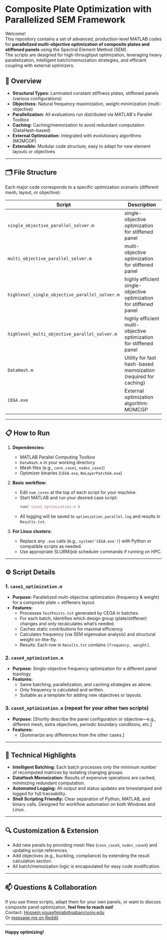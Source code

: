 # Composite Plate Optimization with Parallelized SEM Framework

Welcome!  
This repository contains a set of advanced, production-level MATLAB codes for **parallelized multi-objective optimization of composite plates and stiffened panels** using the Spectral Element Method (SEM).  
The scripts are designed for high-throughput optimization, leveraging heavy parallelization, intelligent batch/memoization strategies, and efficient coupling with external optimizers.

## 🚀 Overview

- **Structural Types:** Laminated constant stiffness plates, stiffened panels (various configurations)
- **Objectives:** Natural frequency maximization, weight minimization (multi-objective)
- **Parallelization:** All evaluations run distributed via MATLAB's Parallel Toolbox
- **Caching:** Caching/memoization to avoid redundant computation (DataHash-based)
- **External Optimization:** Integrated with evolutionary algorithms (MOMCGP)
- **Extensible:** Modular code structure, easy to adapt for new element layouts or objectives

---

## 🗂️ File Structure

Each major code corresponds to a specific optimization scenario (different mesh, layout, or objective):

| Script                                         | Description                                                        |
| ---------------------------------------------- | ------------------------------------------------------------------ |
| `single_objective_parallel_solver.m`           | single-objective optimization for stiffened panel                  |
| `multi_objective_parallel_solver.m`            | multi-objective  optimization for stiffened panel                  |
| `highlevel_single_objective_parallel_solver.m` | highly efficient single-objective optimization for stiffened panel |
| `highlevel_multi_objective_parallel_solver.m`  | highly efficient multi-objective optimization for stiffened panel  |
| `DataHash.m`                                   | Utility for fast hash-based memoization (required for caching)     |
| `CEGA.exe`                                     | External optimization algorithm: MOMCGP                            |

---

## 📋 How to Run

1. **Dependencies:**  
   - MATLAB Parallel Computing Toolbox  
   - `DataHash.m` in your working directory  
   - Mesh files (e.g., `conn_case1`, `nodes_case1`)
   - Optimizer binaries (`CEGA.exe`, `NoLayerPatchGA.exe`)

2. **Basic workflow:**
   - Edit `num_cores` at the top of each script for your machine.
   - Start MATLAB and run your desired case script:
     ```matlab
     run('case1_optimization.m')
     ```
   - All logging will be saved to `optimization_parallel.log` and results in `Results.txt`.

3. **For Linux clusters:**  
   - Replace any `.exe` calls (e.g., `system('CEGA.exe')`) with Python or compatible scripts as needed.
   - Use appropriate SLURM/job scheduler commands if running on HPC.

---

## ⚙️ Script Details

### 1. `case1_optimization.m`  
- **Purpose:** Parallelized multi-objective optimization (frequency & weight) for a composite plate + stiffeners layout.
- **Features:**  
  - Processes `TestPoints.txt` generated by CEGA in batches.
  - For each batch, identifies which design group (plate/stiffener) changes and only recalculates what’s needed.
  - Caches static contributions for maximal efficiency.
  - Calculates frequency (via SEM eigenvalue analysis) and structural weight on-the-fly.
  - Results: Each row in `Results.txt` contains `[frequency, weight]`.

### 2. `case4_optimization.m`  
- **Purpose:** Single-objective frequency optimization for a different panel topology.
- **Features:**  
  - Same batching, parallelization, and caching strategies as above.
  - Only frequency is calculated and written.
  - Suitable as a template for adding new objectives or layouts.

### 3. `caseX_optimization.m` (repeat for your other two scripts)  
- **Purpose:** [Shortly describe the panel configuration or objective—e.g., different mesh, extra objectives, periodic boundary conditions, etc.]
- **Features:**  
  - [Summarize any differences from the other cases.]

---

## 🧠 Technical Highlights

- **Intelligent Batching:** Each batch processes only the minimum number of recomputed matrices by isolating changing groups.
- **DataHash Memoization:** Results of expensive operations are cached, minimizing redundant computation.
- **Automated Logging:** All output and status updates are timestamped and logged for full traceability.
- **Shell Scripting Friendly:** Clear separation of Python, MATLAB, and binary calls. Designed for workflow automation on both Windows and Linux.

---

## 🔍 Customization & Extension

- Add new panels by providing mesh files (`conn_caseX`, `nodes_caseX`) and updating script references.
- Add objectives (e.g., buckling, compliance) by extending the result calculation section.
- All batch/memoization logic is encapsulated for easy code modification.

---

## 📫 Questions & Collaboration

If you use these scripts, adapt them for your own panels, or want to discuss composite panel optimization, **feel free to reach out!**  
Contact: [Hossein.yousefimiab@sabanciuniv.edu](mailto:Hossein.yousefimiab@sabanciuniv.edu)  
Or [message me on Reddit](https://www.reddit.com/user/YOUR_USERNAME_HERE)

---

**Happy optimizing!**
